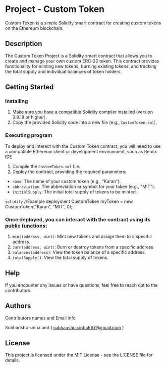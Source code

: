 # Project - Custom Token 

Custom Token is a simple Solidity smart contract for creating custom tokens on the Ethereum blockchain.

## Description

The Custom Token Project is a Solidity smart contract that allows you to create and manage your own custom ERC-20 token. This contract provides functionality for minting new tokens, burning existing tokens, and tracking the total supply and individual balances of token holders.

## Getting Started

### Installing

1. Make sure you have a compatible Solidity compiler installed (version 0.8.18 or higher).
2. Copy the provided Solidity code into a new file (e.g., `CustomToken.sol`).

### Executing program

To deploy and interact with the Custom Token contract, you will need to use a compatible Ethereum client or development environment, such as Remix IDE

1. Compile the `CustomToken.sol` file.
2. Deploy the contract, providing the required parameters:
  - `name`: The name of your custom token (e.g., "Karan").
  - `abbreviation`: The abbreviation or symbol for your token (e.g., "MIT").
  - `initialSupply`: The initial total supply of tokens to be minted.

```solidity```
//Example deployment
CustomToken myToken = new CustomToken("Karan", "MIT", 0);

### Once deployed, you can interact with the contract using its public functions:

1. `mint(address, uint)`: Mint new tokens and assign them to a specific address.
2. `burn(address, uint)`: Burn or destroy tokens from a specific address.
3. `balances(address)`: View the token balance of a specific address.
4. `totalSupply()`: View the total supply of tokens.

## Help

If you encounter any issues or have questions, feel free to reach out to the contributors.

## Authors

Contributors names and Email info

Subhanshu sinha and ( subhanshu.sinha667@gmail.com )

## License

This project is licensed under the MIT License - see the LICENSE file for details.

